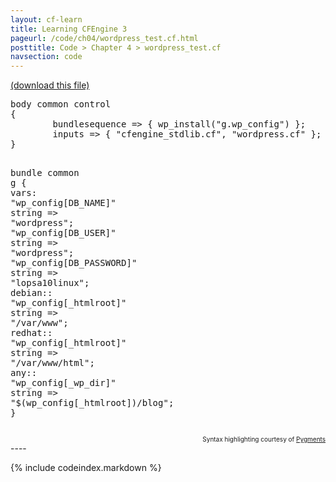 ```yaml
---
layout: cf-learn
title: Learning CFEngine 3
pageurl: /code/ch04/wordpress_test.cf.html
posttitle: Code > Chapter 4 > wordpress_test.cf
navsection: code
---
```


[(download this file)](https://raw.github.com/zzamboni/cf-learn.info/master/src/ch04/wordpress_test.cf)

<div class="highlight"><pre><span class="k">body</span> <span class="k">common</span> <span class="k">control</span>
<span class="p">{</span>
        <span class="kr">bundlesequence</span> <span class="o">=&gt;</span> <span class="p">{</span> <span class="nf">wp_install</span><span class="p">(</span><span class="s">&quot;g.wp_config&quot;</span><span class="p">)</span> <span class="p">};</span>
        <span class="kr">inputs</span> <span class="o">=&gt;</span> <span class="p">{</span> <span class="s">&quot;cfengine_stdlib.cf&quot;</span><span class="p">,</span> <span class="s">&quot;wordpress.cf&quot;</span> <span class="p">};</span>
<span class="p">}</span>

<span class="k">bundle</span> <span class="k">common</span> <span class="nf">g</span>
<span class="p">{</span>
  <span class="kd">vars</span><span class="p">:</span>
      <span class="p">&quot;</span><span class="nv">wp_config[DB_NAME]</span><span class="p">&quot;</span>      <span class="kt">string</span> <span class="o">=&gt;</span> <span class="s">&quot;wordpress&quot;</span><span class="p">;</span>
      <span class="p">&quot;</span><span class="nv">wp_config[DB_USER]</span><span class="p">&quot;</span>      <span class="kt">string</span> <span class="o">=&gt;</span> <span class="s">&quot;wordpress&quot;</span><span class="p">;</span>
      <span class="p">&quot;</span><span class="nv">wp_config[DB_PASSWORD]</span><span class="p">&quot;</span>  <span class="kt">string</span> <span class="o">=&gt;</span> <span class="s">&quot;lopsa10linux&quot;</span><span class="p">;</span>
    <span class="nc">debian</span><span class="p">::</span>
      <span class="p">&quot;</span><span class="nv">wp_config[_htmlroot]</span><span class="p">&quot;</span>     <span class="kt">string</span> <span class="o">=&gt;</span> <span class="s">&quot;/var/www&quot;</span><span class="p">;</span>
    <span class="nc">redhat</span><span class="p">::</span>
      <span class="p">&quot;</span><span class="nv">wp_config[_htmlroot]</span><span class="p">&quot;</span>     <span class="kt">string</span> <span class="o">=&gt;</span> <span class="s">&quot;/var/www/html&quot;</span><span class="p">;</span>
    <span class="nc">any</span><span class="p">::</span>
      <span class="p">&quot;</span><span class="nv">wp_config[_wp_dir]</span><span class="p">&quot;</span>       <span class="kt">string</span> <span class="o">=&gt;</span> <span class="s">&quot;</span><span class="si">$(wp_config[_htmlroot])</span><span class="s">/blog&quot;</span><span class="p">;</span>
<span class="p">}</span>
</pre></div>

<div align="right"><font size="-2">Syntax highlighting courtesy of <a href="http://blog.zzamboni.org/cfengine3-lexer-for-pygments">Pygments</a></font></div>
----

{% include codeindex.markdown %}
